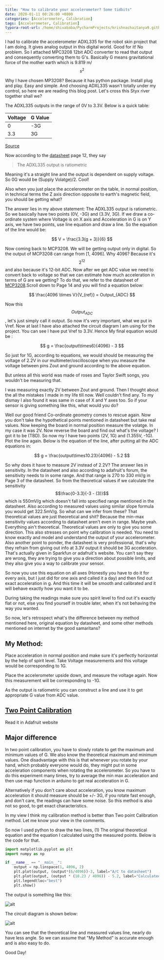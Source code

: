 ```yaml
---
title: "How to calibrate your accelerometer? Some tidbits"  
date: 2020-01-11 00:26:00 +0800  
categories: [Accelerometer, Calibration]  
tags: [Accelerometer, Calibration]  
typora-root-url: /home/shivababa/PycharmProjects/krishnachaitanya9.github.io
---
```


I had to calibrate the accelerometer ADXL335 for the robot skin project that I am doing. It gives analog output in this digital world. Good for it! No problem. So I attached MPC3208 12bit ADC converter to read that output and consequently converting them to G's. Basically G means gravitational force of the mother earth which is 9.819 m/$$s^2$$

Why I have chosen MP3208? Because it has python package. Install plug and play. Easy and simple. And choosing ADXL335 wasn't totally under my control, so here we are reading this blog post. Let's cross this Styx river together shall we?

The ADXL335 outputs in the range of 0V to 3.3V. Below is a quick table:

| Voltage | G Value |
|---------|---------|
| 0       | -3G     |
| 3.3     | 3G      |

[Source](https://www.adafruit.com/product/163)

Now according to the [datasheet](https://www.analog.com/media/en/technical-documentation/data-sheets/ADXL335.pdf) page 12, they say

> The ADXL335 output is ratiometric

Meaning it's a straight line and the output is dependent on supply voltage. So 0G would be (Supply Volatge)/2. Cool!

Also when you just place the accelerometer on the table, in normal position, in technical terms the Z axis direction opposite to earth's magnetic field, you should be getting what?

The answer lies in my above statement: The ADXL335 output is ratiometric. So we basically have two points (0V, -3G) and (3.3V, 3G). If we draw a co-ordinate system where Voltage is on X axis and Acceleration in G is on Y axis, we have two points, use line equation and draw a line. So the equation of the line would be:

$$
V = \frac{3.3(g + 3)}{6}
$$

Now coming back to MCP3208. We will be getting output only in digital. So the output of MCP3208 can range from [1, 4096]. Why 4096? Because it's $$2^{12}$$ and also because it's 12-bit ADC. Now after we get ADC value we need to convert back to voltage so that we can estimate how much acceleration in terms of G are we getting? To do that, we refer to the datasheet of [MCP3208](https://ww1.microchip.com/downloads/en/DeviceDoc/21298c.pdf).Scroll down to Page 14 and you will find a equation below:

$$
\frac{4096 \times V}{V_{ref}} = Output_{ADC}
$$

Now this $$Output_{ADC}$$, let's just simply call it output. So now it's very important, what we put in Vref. Now at last I have also attached the circuit diagram I am using for the project. You can see I have put Vref to 3.3V. Hence My final equation would be :

$$
g = \frac{output\times6}{4096} - 3
$$

So just for 1G, according to equations, we would should be measuring the voltage of 2.2V in our multimeter/oscilloscope when you measure the voltage between pins Zout and ground according to the above equation.

But unless all this world was made of roses and Taylor Swift songs, you wouldn't be measuring that.

I was measuring exactly 2V between Zout and ground. Then I thought about the all the mistakes I made in my life till now. Well couldn't find any. To my dismay I also found it was same in case of X and Y axes too. So if your sensor is giving something like this, what would you do?

Well our good friend Co-ordinate geometry comes to rescue again. Now you don't take the hypothetical points mentioned in datasheet but take real values. Now keeping the board in normal position measure the volatge. In my case it was 2V. Now reverse the board and find out what's the voltage? I got it to be (TBD). So now my I have two points (2V, 1G) and (1.355V, -1G). Plot the line again. Below is the equation of the line, after putting all the ADC equations in:

$$
g = \frac{output\times10.23}{4096} - 5.2
$$

So why does it have to measure 2V instead of 2.2V? The answer lies in sensitivity. In the datasheet and also according to adafruit's forum, the sensitivity needs to in some range. And that range is 270 to 330 mV/g in Page 3 of the datasheet. So from the theoretical values if we calculate the sensitivity $$\frac{0-3.3}{-3 - (3)}$$ which is 550mV/g which doesn't fall into specified range mentioned in the datasheet. Also according to measured values using similar slope formula you would get 322.5mV/g. So what can we infer from these? That theoretical values are just theoretical and shit? Because the min-max sensitivity values according to datasheet aren't even in range. Maybe yeah. Everything ain't theoretical. Theoretical values are only to give you some direction. This also stresses on point why calibration is needed. You need to know exactly and model and understand the output of your accelerometer. Also another point to ponder, the datasheet is very professional, that's why they refrain from giving out info at 3.3V output it should be 3G acceleration. That's actually given in Sparkfun or adafruit's website. You can't say they are wrong, they are trying to give you a direction about possible limits, and they also give you a way to calibrate your sensor.

So now you use this equation on all axes (Honestly you have to do it for every axis, but I just did for one axis and called it a day) and then find out exact acceleration in g. And this time it will be smooth and calibrated and it will behave exactly how you want it to be.

During taking the readings make sure you spirit level to find out it's exactly flat or not, else you find yourself in trouble later, when it's not behaving the way you wanted.

So now, let's retrospect what's the difference between my method mentioned here, original equation by datasheet, and some other methods mentioned on internet by the good samaritans?

## My Method:

Place acceleration in normal position and make sure it's perfectly horizontal by the help of spirit level. Take Voltage measurements and this voltage would be corresponding to 1G.

Place the accelerometer upside down, and measure the voltage again. Now this measurement will be corresponding to -1G.

As the output is ratiometric you can construct a line and use it to get appropriate G value from ADC value.

## [Two Point Calibration](https://learn.adafruit.com/calibrating-sensors/two-point-calibration)

Read it in Adafruit website

## Major difference

In two point calibration, you have to slowly rotate to get the maximum and minimum values of G. We also know the theoretical maximum and minimum values. One disadvantage with this is that whenever you rotate by your hand, which probably everyone would do, they might put in some acceleration components when rotating the accelerometer. So you have to do this experiment many times, try to average the min max acceleration and then use map function in arduino to get real acceleration in G.

Alternatively if you don't care about acceleration, you know maximum acceleration it should measure should be +/- 3G, if you rotate fast enough, and don't care, the readings can have some noise. So this method is also not so good, to get exact characteristics.

In my view I think my calibration method is better than Two point Calibration method. Let me know your view in the comments.

So now I used python to draw the two lines, (1) The original theoretical equation and the equation I calculated using the measured points. Below is the code for that.

```python
import matplotlib.pyplot as plt
import numpy as np

if __name__ == "__main__":
    output = np.linspace(1, 4096, 2)
    plt.plot(output, (output*(6/4096))-3, label="A/C to datasheet")
    plt.plot(output, (output * (10.23 / 4096)) - 5.2, label="Calculated according to accel")
    plt.legend(loc="best")
    plt.show()

```

The output is something like this:

![alt](/assets/img/accel_calibration/real_vs_calculated.png)

The circuit diagram is shown below:

![alt](/assets/img/accel_calibration/circuit_diagram.png)

You can see that the theoretical line and measured values line, nearly do have less angle. So we can assume that "My Method" is accurate enough and is also easy to do.

Good Day!
